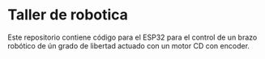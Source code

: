 # Taller de robotica

Este repositorio contiene código para el ESP32 para el control de un brazo robótico de ún grado de libertad actuado con un motor CD con encoder.
